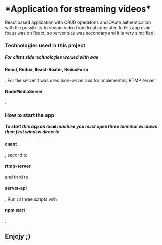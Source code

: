 <h1>*Application for streaming videos*</h1> 

React based application with CRUD operaitons and OAuth authentication with the possibility to stream video from local computer. In this app main focus was on React, so server side was secondary and it is very simpified.

<h3>Technologies used in this project</h3>
<h5>For client side technologies worked with was <h4>React, Redux, React-Router, ReduxForm</h4>. For the server it was used json-server and for implementing RTMP server <h4>NodeMediaServer</h4>.</h5>

<h3>How to start the app</h3>
<h5>To start this app on local machine you must open three terminal windows then first window direct to <h4>client</h4>, second to <h4>rtmp-server</h4> and third to <h4>server-api</h4>. Run all three scripts with <h4>npm start</h4>.
  
  <h2>Enjojy ;)<h2>
